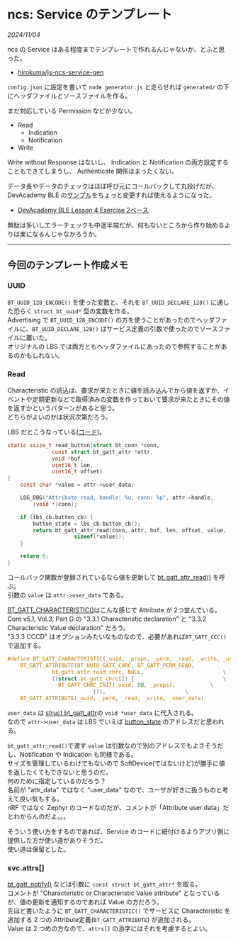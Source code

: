 # ncs: Service のテンプレート

_2024/11/04_

ncs の Service はある程度までテンプレートで作れるんじゃないか、とふと思った。

* [hirokuma/js-ncs-service-gen](https://github.com/hirokuma/js-ncs-service-gen/tree/28b27759e22b5129a77712f50fe8cbdcc56fc91d)

`config.json` に設定を書いて `node generator.js` と走らせれば `generated/` の下にヘッダファイルとソースファイルを作る。

まだ対応している Permission などが少ない。

* Read
  * Indication
  * Notification
* Write

Write without Response はないし、
Indication と Notification の両方設定することもできてしまうし、
Authenticate 関係はまったくない。

データ長やデータのチェックはほぼ呼び元にコールバックして丸投げだが、
DevAcademy BLE の[サンプル](https://github.com/NordicDeveloperAcademy/bt-fund/tree/4048e78dfefe4313a960958a949ed77d1f4dfdae/lesson4/blefund_less4_exer2_solution)をちょっと変更すれば使えるようになった。

* [DevAcademy BLE Lesson 4 Exercise 2ベース](https://github.com/hirokuma/ncs-service-gen-sample/tree/0567d11d67070bf77f42815d6aeb73e671be0c7e)

無駄は多いしエラーチェックも中途半端だが、何もないところから作り始めるよりは楽になるんじゃなかろうか。

----

## 今回のテンプレート作成メモ

### UUID

`BT_UUID_128_ENCODE()` を使った変数と、それを `BT_UUID_DECLARE_128()` に通した恐らく `struct bt_uuid*` 型の変数を作る。  
Advertising で `BT_UUID_128_ENCODE()` の方を使うことがあったのでヘッダファイルに、`BT_UUID_DECLARE_128()` はサービス定義の引数で使ったのでソースファイルに置いた。  
オリジナルの LBS では両方ともヘッダファイルにあったので参照することがあるのかもしれない。

### Read

Characteristic の読込は、要求が来たときに値を読み込んでから値を返すか、イベントや定期更新などで取得済みの変数を作っておいて要求が来たときにその値を返すかというパターンがあると思う。  
どちらがよいのかは状況次第だろう。

LBS だとこうなっている([コード](https://github.com/nrfconnect/sdk-nrf/blob/v2.6.1/subsys/bluetooth/services/lbs.c#L74-L92))。

```c
static ssize_t read_button(struct bt_conn *conn,
			  const struct bt_gatt_attr *attr,
			  void *buf,
			  uint16_t len,
			  uint16_t offset)
{
	const char *value = attr->user_data;

	LOG_DBG("Attribute read, handle: %u, conn: %p", attr->handle,
		(void *)conn);

	if (lbs_cb.button_cb) {
		button_state = lbs_cb.button_cb();
		return bt_gatt_attr_read(conn, attr, buf, len, offset, value,
					 sizeof(*value));
	}

	return 0;
}
```

コールバック関数が登録されているなら値を更新して [bt_gatt_attr_read()](https://docs.nordicsemi.com/bundle/ncs-2.6.1/page/zephyr/connectivity/bluetooth/api/gatt.html#c.bt_gatt_attr_read) を呼ぶ。  
引数の `value` は `attr->user_data` である。

[BT_GATT_CHARACTERISTIC()](https://github.com/nrfconnect/sdk-zephyr/blob/v3.5.99-ncs1-1/include/zephyr/bluetooth/gatt.h#L769-L775)はこんな感じで Attribute が 2つ並んでいる。  
Core v5.1, Vol.3, Part G の "3.3.1 Characteristic declaration" と "3.3.2 Characteristic Value declaration" だろう。  
"3.3.3 CCCD" はオプションみたいなものなので、必要があれば`BT_GATT_CCC()`で追加する。

```c
#define BT_GATT_CHARACTERISTIC(_uuid, _props, _perm, _read, _write, _user_data) \
	BT_GATT_ATTRIBUTE(BT_UUID_GATT_CHRC, BT_GATT_PERM_READ,                 \
			  bt_gatt_attr_read_chrc, NULL,                         \
			  ((struct bt_gatt_chrc[]) {                            \
				BT_GATT_CHRC_INIT(_uuid, 0U, _props),           \
						   })),                         \
	BT_GATT_ATTRIBUTE(_uuid, _perm, _read, _write, _user_data)
```

`user_data` は [struct bt_gatt_attr](https://github.com/nrfconnect/sdk-zephyr/blob/v3.5.99-ncs1-1/include/zephyr/bluetooth/gatt.h#L169-L184)の `void *user_data` に代入される。  
なので `attr->user_data` は LBS でいえば [button_state](https://github.com/nrfconnect/sdk-nrf/blob/v2.6.1/subsys/bluetooth/services/lbs.c#L32) のアドレスだと思われる。  

`bt_gatt_attr_read()`で渡す `value` は引数なので別のアドレスでもよさそうだし、Notification や Indication も同様である。  
サイズを管理しているわけでもないので SoftDevice(ではないけど)が勝手に値を返したくてもできないと思うのだ。  
何のために指定しているのだろう？  
名前が "attr_data" ではなく "user_data" なので、ユーザが好きに扱うものと考えて良い気もする。  
nRF ではなく Zephyr のコードなのだが、コメントが「Attribute user data」だとわからんのだよ。。。

そういう使い方をするのであれば、Service のコードに紐付けるよりアプリ側に提供した方が使い道がありそうだ。  
使い道は保留とした。

### svc.attrs[]

[bt_gatt_notify()](https://docs.nordicsemi.com/bundle/ncs-2.6.1/page/zephyr/connectivity/bluetooth/api/gatt.html#c.bt_gatt_notify) などは引数に `const struct bt_gatt_attr*` を取る。  
コメントが "Characteristic or Characteristic Value attribute" となっているが、値の更新を通知するのであれば Value の方だろう。  
先ほど書いたように `BT_GATT_CHARACTERISTIC()` でサービスに Characteristic を追加する 2 つの Attribute定義(`BT_GATT_ATTRIBUTE`) が追加される。  
Value は 2 つめの方なので、`attrs[]` の添字にはそれを考慮するとよい。
